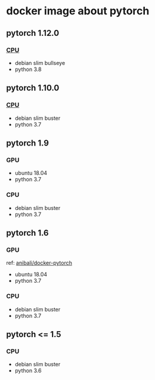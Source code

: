 # docker image about pytorch

## pytorch 1.12.0

### [CPU](/1.12.0/Dockerfile)
* debian slim bullseye
* python 3.8

## pytorch 1.10.0

### [CPU](/1.10.0/Dockerfile)
* debian slim buster
* python 3.7


## pytorch 1.9

### GPU
* ubuntu 18.04
* python 3.7

### CPU
* debian slim buster
* python 3.7


## pytorch 1.6

### GPU
ref: [anibali/docker-pytorch](https://github.com/anibali/docker-pytorch)
* ubuntu 18.04
* python 3.7

### CPU
* debian slim buster
* python 3.7


## pytorch <= 1.5

### CPU
* debian slim buster
* python 3.6
